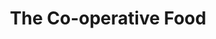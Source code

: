 ---
title: "The Co-operative Food"
url: /kettering/the-co-operative-food-london-road/
shop: Supermarkt
---